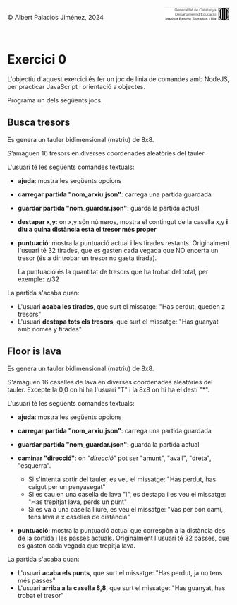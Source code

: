 <div style="display: flex; width: 100%;">
    <div style="flex: 1; padding: 0px;">
        <p>© Albert Palacios Jiménez, 2024</p>
    </div>
    <div style="flex: 1; padding: 0px; text-align: right;">
        <img src="./assets/ieti.png" height="32" alt="Logo de IETI" style="max-height: 32px;">
    </div>
</div>
<br/>

# Exercici 0

L'objectiu d'aquest exercici és fer un joc de línia de comandes amb NodeJS, per practicar JavaScript i orientació a objectes.

Programa un dels següents jocs.

## Busca tresors

Es genera un tauler bidimensional (matriu) de 8x8.

S’amaguen 16 tresors en diverses coordenades aleatòries del tauler.

L'usuari té les següents comandes textuals:

* **ajuda**: mostra les següents opcions
* **carregar partida "nom_arxiu.json"**: carrega una partida guardada
* **guardar partida "nom_guardar.json"**: guarda la partida actual
* **destapar x,y**: on x,y són números, mostra el contingut de la casella x,y **i diu a quina distància està el tresor més proper**
* **puntuació**: mostra la puntuació actual i les tirades restants. Originalment l'usuari té 32 tirades, que es gasten cada vegada que NO encerta un tresor (és a dir trobar un tresor no gasta tirada). 
  
  La puntuació és la quantitat de tresors que ha trobat del total, per exemple: z/32

La partida s'acaba quan:

- L'usuari **acaba les tirades**, que surt el missatge: "Has perdut, queden z tresors"
- L'usuari **destapa tots els tresors**, que surt el missatge: "Has guanyat amb només y tirades"

## Floor is lava

Es genera un tauler bidimensional (matriu) de 8x8.

S'amaguen 16 caselles de lava en diverses coordenades aleatòries del tauler. Excepte la 0,0 on hi ha l'usuari "T" i la 8x8 on hi ha el destí "*".

L'usuari té les següents comandes textuals:

* **ajuda**: mostra les següents opcions
* **carregar partida "nom_arxiu.json"**: carrega una partida guardada
* **guardar partida "nom_guardar.json"**: guarda la partida actual
* **caminar "direcció"**: on *"direcció"* pot ser "amunt", "avall", "dreta", "esquerra". 

  - Si s'intenta sortir del tauler, es veu el missatge: "Has perdut, has caigut per un penyasegat"
  - Si es cau en una casella de lava "l", es destapa i es veu el missatge: "Has trepitjat lava, perds un punt"
  - Si es va a una casella lliure, es veu el missatge: "Vas per bon camí, tens lava a x caselles de distància"

* **puntuació**: mostra la puntuació actual que correspòn a la distància des de la sortida i les passes actuals. Originalment l'usuari té 32 passes, que es gasten cada vegada que trepitja lava. 

La partida s'acaba quan:

- L'usuari **acaba els punts**, que surt el missatge: "Has perdut, ja no tens més passes"
- L'usuari **arriba a la casella 8,8**, que surt el missatge: "Has guanyat, has trobat el tresor"